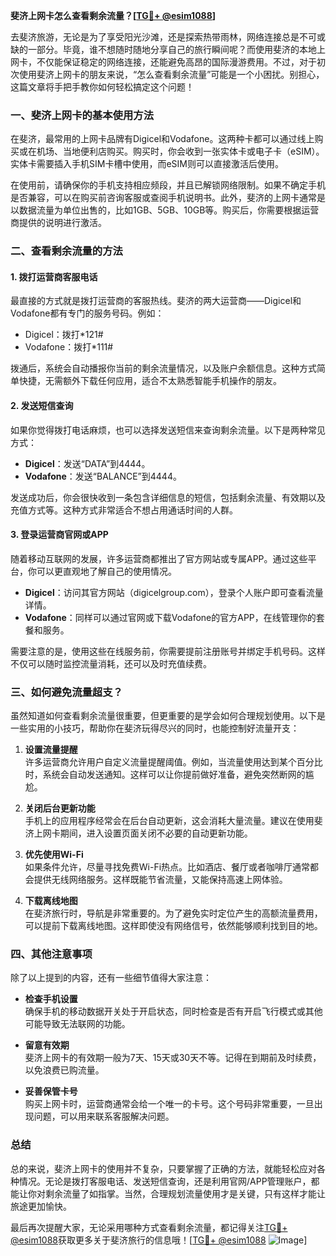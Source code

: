 **斐济上网卡怎么查看剩余流量？[[TG💪+ @esim1088](https://t.me/s/esim1088)]**

去斐济旅游，无论是为了享受阳光沙滩，还是探索热带雨林，网络连接总是不可或缺的一部分。毕竟，谁不想随时随地分享自己的旅行瞬间呢？而使用斐济的本地上网卡，不仅能保证稳定的网络连接，还能避免高昂的国际漫游费用。不过，对于初次使用斐济上网卡的朋友来说，“怎么查看剩余流量”可能是一个小困扰。别担心，这篇文章将手把手教你如何轻松搞定这个问题！

### 一、斐济上网卡的基本使用方法

在斐济，最常用的上网卡品牌有Digicel和Vodafone。这两种卡都可以通过线上购买或在机场、当地便利店购买。购买时，你会收到一张实体卡或电子卡（eSIM）。实体卡需要插入手机SIM卡槽中使用，而eSIM则可以直接激活后使用。

在使用前，请确保你的手机支持相应频段，并且已解锁网络限制。如果不确定手机是否兼容，可以在购买前咨询客服或查阅手机说明书。此外，斐济的上网卡通常是以数据流量为单位出售的，比如1GB、5GB、10GB等。购买后，你需要根据运营商提供的说明进行激活。

### 二、查看剩余流量的方法

#### 1. 拨打运营商客服电话

最直接的方式就是拨打运营商的客服热线。斐济的两大运营商——Digicel和Vodafone都有专门的服务号码。例如：

- Digicel：拨打*121#
- Vodafone：拨打*111#

拨通后，系统会自动播报你当前的剩余流量情况，以及账户余额信息。这种方式简单快捷，无需额外下载任何应用，适合不太熟悉智能手机操作的朋友。

#### 2. 发送短信查询

如果你觉得拨打电话麻烦，也可以选择发送短信来查询剩余流量。以下是两种常见方式：

- **Digicel**：发送“DATA”到4444。
- **Vodafone**：发送“BALANCE”到4444。

发送成功后，你会很快收到一条包含详细信息的短信，包括剩余流量、有效期以及充值方式等。这种方式非常适合不想占用通话时间的人群。

#### 3. 登录运营商官网或APP

随着移动互联网的发展，许多运营商都推出了官方网站或专属APP。通过这些平台，你可以更直观地了解自己的使用情况。

- **Digicel**：访问其官方网站（digicelgroup.com），登录个人账户即可查看流量详情。
- **Vodafone**：同样可以通过官网或下载Vodafone的官方APP，在线管理你的套餐和服务。

需要注意的是，使用这些在线服务前，你需要提前注册账号并绑定手机号码。这样不仅可以随时监控流量消耗，还可以及时充值续费。

### 三、如何避免流量超支？

虽然知道如何查看剩余流量很重要，但更重要的是学会如何合理规划使用。以下是一些实用的小技巧，帮助你在斐济玩得尽兴的同时，也能控制好流量开支：

1. **设置流量提醒**  
   许多运营商允许用户自定义流量提醒阈值。例如，当流量使用达到某个百分比时，系统会自动发送通知。这样可以让你提前做好准备，避免突然断网的尴尬。

2. **关闭后台更新功能**  
   手机上的应用程序经常会在后台自动更新，这会消耗大量流量。建议在使用斐济上网卡期间，进入设置页面关闭不必要的自动更新功能。

3. **优先使用Wi-Fi**  
   如果条件允许，尽量寻找免费Wi-Fi热点。比如酒店、餐厅或者咖啡厅通常都会提供无线网络服务。这样既能节省流量，又能保持高速上网体验。

4. **下载离线地图**  
   在斐济旅行时，导航是非常重要的。为了避免实时定位产生的高额流量费用，可以提前下载离线地图。这样即使没有网络信号，依然能够顺利找到目的地。

### 四、其他注意事项

除了以上提到的内容，还有一些细节值得大家注意：

- **检查手机设置**  
  确保手机的移动数据开关处于开启状态，同时检查是否有开启飞行模式或其他可能导致无法联网的功能。

- **留意有效期**  
  斐济上网卡的有效期一般为7天、15天或30天不等。记得在到期前及时续费，以免浪费已购流量。

- **妥善保管卡号**  
  购买上网卡时，运营商通常会给一个唯一的卡号。这个号码非常重要，一旦出现问题，可以用来联系客服解决问题。

### 总结

总的来说，斐济上网卡的使用并不复杂，只要掌握了正确的方法，就能轻松应对各种情况。无论是拨打客服电话、发送短信查询，还是利用官网/APP管理账户，都能让你对剩余流量了如指掌。当然，合理规划流量使用才是关键，只有这样才能让旅途更加愉快。

最后再次提醒大家，无论采用哪种方式查看剩余流量，都记得关注[TG💪+ @esim1088](https://t.me/s/esim1088)获取更多关于斐济旅行的信息哦！[[TG💪+ @esim1088](https://t.me/s/esim1088) ![Image](https://i.postimg.cc/4NQfJmqS/Snipaste-2025-05-13-00-14-12.png)]